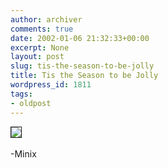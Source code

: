 ```yaml
---
author: archiver
comments: true
date: 2002-01-06 21:32:33+00:00
excerpt: None
layout: post
slug: tis-the-season-to-be-jolly
title: Tis the Season to be Jolly
wordpress_id: 1811
tags:
- oldpost
---
```


<img src = "http://www.oliverweb.com/newsimages/happyoli.jpg" border=1><br /><br />-Minix